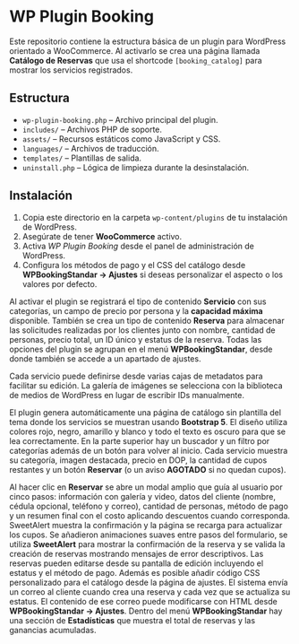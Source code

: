 # WP Plugin Booking

Este repositorio contiene la estructura básica de un plugin para WordPress orientado a WooCommerce. Al activarlo se crea una página llamada **Catálogo de Reservas** que usa el shortcode `[booking_catalog]` para mostrar los servicios registrados.

## Estructura

- `wp-plugin-booking.php` – Archivo principal del plugin.
- `includes/` – Archivos PHP de soporte.
- `assets/` – Recursos estáticos como JavaScript y CSS.
- `languages/` – Archivos de traducción.
- `templates/` – Plantillas de salida.
- `uninstall.php` – Lógica de limpieza durante la desinstalación.

## Instalación

1. Copia este directorio en la carpeta `wp-content/plugins` de tu instalación de WordPress.
2. Asegúrate de tener **WooCommerce** activo.
3. Activa *WP Plugin Booking* desde el panel de administración de WordPress.
4. Configura los métodos de pago y el CSS del catálogo desde **WPBookingStandar → Ajustes** si deseas personalizar el aspecto o los valores por defecto.

Al activar el plugin se registrará el tipo de contenido **Servicio** con sus categorías, un campo de precio por persona y la **capacidad máxima** disponible. También se crea un tipo de contenido **Reserva** para almacenar las solicitudes realizadas por los clientes junto con nombre, cantidad de personas, precio total, un ID único y estatus de la reserva. Todas las opciones del plugin se agrupan en el menú **WPBookingStandar**, desde donde también se accede a un apartado de ajustes.

Cada servicio puede definirse desde varias cajas de metadatos para facilitar su edición. La galería de imágenes se selecciona con la biblioteca de medios de WordPress en lugar de escribir IDs manualmente.

 El plugin genera automáticamente una página de catálogo sin plantilla del tema donde los servicios se muestran usando **Bootstrap 5**. El diseño utiliza colores rojo, negro, amarillo y blanco y todo el texto es oscuro para que se lea correctamente. En la parte superior hay un buscador y un filtro por categorías además de un botón para volver al inicio. Cada servicio muestra su categoría, imagen destacada, precio en DOP, la cantidad de cupos restantes y un botón **Reservar** (o un aviso **AGOTADO** si no quedan cupos).

 Al hacer clic en **Reservar** se abre un modal amplio que guía al usuario por cinco pasos: información con galería y video, datos del cliente (nombre, cédula opcional, teléfono y correo), cantidad de personas, método de pago y un resumen final con el costo aplicando descuentos cuando corresponda. SweetAlert muestra la confirmación y la página se recarga para actualizar los cupos.
Se añadieron animaciones suaves entre pasos del formulario, se utiliza **SweetAlert** para mostrar la confirmación de la reserva y se valida la creación de reservas mostrando mensajes de error descriptivos. Las reservas pueden editarse desde su pantalla de edición incluyendo el estatus y el método de pago. Además es posible añadir código CSS personalizado para el catálogo desde la página de ajustes.
El sistema envía un correo al cliente cuando crea una reserva y cada vez que se actualiza su estatus. El contenido de ese correo puede modificarse con HTML desde **WPBookingStandar → Ajustes**.
Dentro del menú **WPBookingStandar** hay una sección de **Estadísticas** que muestra el total de reservas y las ganancias acumuladas.
